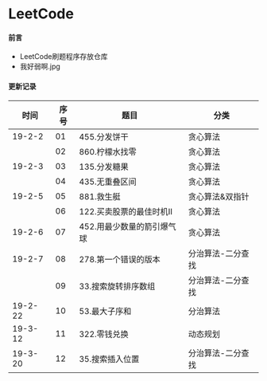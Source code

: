# LeetCode

#### 前言
- LeetCode刷题程序存放仓库
- 我好弱啊.jpg

#### 更新记录

|时间|序号|题目|分类|
|------|------|------|------|
|19-2-2| 01| 455.分发饼干| 贪心算法|
||02|860.柠檬水找零|贪心算法|
|19-2-3|03|135.分发糖果|贪心算法|
||04|435.无重叠区间|贪心算法|
|19-2-5|05|881.救生艇|贪心算法&双指针|
||06|122.买卖股票的最佳时机II|贪心算法|
|19-2-6|07|452.用最少数量的箭引爆气球|贪心算法|
|19-2-7|08|278.第一个错误的版本|分治算法-二分查找|
||09|33.搜索旋转排序数组|分治算法-二分查找|
|19-2-22|10|53.最大子序和|分治算法|
|19-3-12|11|322.零钱兑换|动态规划|
|19-3-20|12|35.搜索插入位置|分治算法-二分查找|